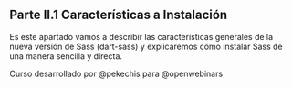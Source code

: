 ## Parte II.1 Características a Instalación

Es este apartado vamos a describir las características generales de la nueva versión de Sass (dart-sass) y explicaremos cómo instalar Sass de una manera sencilla y directa.

Curso desarrollado por @pekechis para @openwebinars
